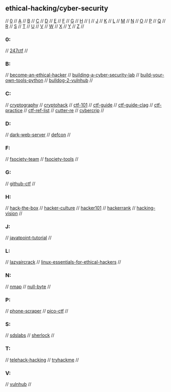 ## ethical-hacking/cyber-security

// [0](#0) // [A](#a) // [B](#b) // [C](#c) // [D](#d) // [E](#e) // [F](#f) // [G](#g)
// [H](#h) // [I](#i) // [J](#j) // [K](#k) // [L](#l) // [M](#m) // [N](#n) // [O](#o)
// [P](#p) // [Q](#q) // [R](#r) // [S](#s) // [T](#t) // [U](#u) // [V](#v) // [W](#w)
// [X](#x) // [Y](#y) // [Z](#z) //

### 0:
// [247ctf](https://247ctf.com)
//

### B:
// [become-an-ethical-hacker](https://medium.com/@remeshr/how-to-become-an-ethical-hacker-61a22660fff6)
// [building-a-cyber-security-lab](https://blog.usejournal.com/building-a-cyber-security-lab-4874bddd056b)
// [build-your-own-tools-python](https://medium.com/vinsloev-academy/python-cybersecurity-101-build-your-own-tools-in-10-min-aa921b48712d)
// [bulldog-2-vulnhub](https://www.vulnhub.com/entry/bulldog-2,246/)
//

### C:
// [cryptography](https://www.khanacademy.org/computing/computer-science/cryptography)
// [cryptohack](https://cryptohack.org/challenges/)
// [ctf-101](https://ctf101.org)
// [ctf-guide](https://trailofbits.github.io/ctf/)
// [ctf-guide-clag](https://code.likeagirl.io/ctf-beginner-guide-by-a-beginner-3c86e4959fcc)
// [ctf-practice](https://zaratec.github.io/ctf-practice/)
// [ctf-ref-list](https://github.com/s1gh/ctf-literature)
// [cutter-re](https://cutter.re)
// [cybercrip](https://cybercrip.com)
//

### D:
// [dark-web-server](https://github.com/thomasgruebl/darkwebserver)
// [defcon](https://www.defcon.org)
//

### F:
// [fsociety-team](https://github.com/fsociety-team/fsociety)
// [fsociety-tools](https://github.com/Manisso/fsociety)
//

### G:
// [github-ctf](https://securitylab.github.com/ctf)
//

### H:
// [hack-the-box](https://www.hackthebox.com)
// [hacker-culture](https://medium.com/@ememorato/the-ten-commandments-of-hacker-culture-4e183d570eb6)
// [hacker101](https://www.hacker101.com/resources#3)
// [hackerrank](https://www.hackerrank.com/dashboard)
// [hacking-vision](https://hackingvision.com/)
//

### J:
// [javatpoint-tutorial](https://www.javatpoint.com/ethical-hacking-tutorial)
//

### L:
// [lazyaircrack](https://github.com/3xploitGuy/lazyaircrack)
// [linux-essentials-for-ethical-hackers](https://www.freecodecamp.org/news/linux-essentials-for-hackers/)
//

### N:
// [nmap](https://www.freecodecamp.org/news/what-is-nmap-and-how-to-use-it-a-tutorial-for-the-greatest-scanning-tool-of-all-time/)
// [null-byte](https://null-byte.wonderhowto.com)
//

### P:
// [phone-scraper](https://github.com/thomasgruebl/phone-scraper)
// [pico-ctf](https://picoctf.org)
//

### S:
// [sdslabs](https://sdslabs.co/)
// [sherlock](https://github.com/sherlock-project/sherlock)
//

### T:
// [telehack-hacking](https://null-byte.wonderhowto.com/how-to/hack-like-its-1987-an-introduction-telehack-retro-game-0197708/)
// [tryhackme](https://tryhackme.com)
//

### V:
// [vulnhub](https://www.vulnhub.com/)
//

